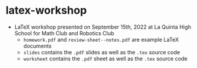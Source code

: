 # latex-workshop

- LaTeX workshop presented on September 15th, 2022 at La Quinta High School for Math
Club and Robotics Club
    - `homework.pdf` and `review-sheet--notes.pdf` are example LaTeX documents
    - `slides` contains the `.pdf` slides as well as the `.tex` source code
    - `worksheet` contains the `.pdf` sheet as well as the `.tex` source code
